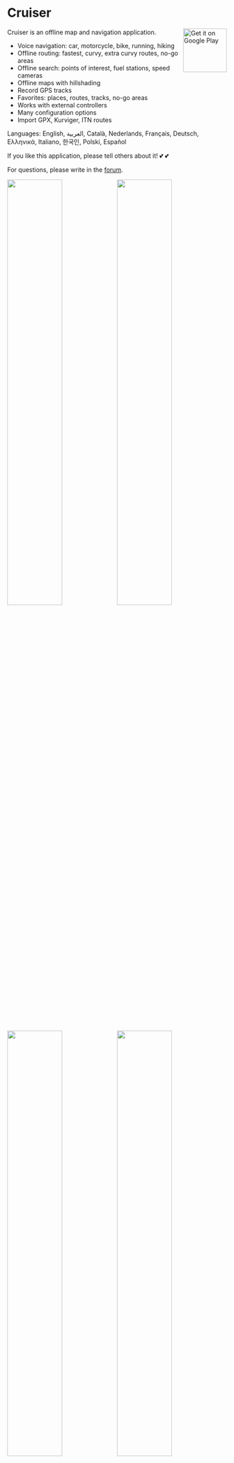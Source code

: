 # Cruiser

<a href='https://play.google.com/store/apps/details?id=gr.talent.cruiser'><img alt='Get it on Google Play' src='https://play.google.com/intl/en_us/badges/static/images/badges/en_badge_web_generic.png' height='100' align='right'/></a>

Cruiser is an offline map and navigation application.

- Voice navigation: car, motorcycle, bike, running, hiking
- Offline routing: fastest, curvy, extra curvy routes, no-go areas
- Offline search: points of interest, fuel stations, speed cameras
- Offline maps with hillshading
- Record GPS tracks
- Favorites: places, routes, tracks, no-go areas
- Works with external controllers
- Many configuration options
- Import GPX, Kurviger, ITN routes

Languages: English, العربية, Català, Nederlands, Français, Deutsch, Ελληνικά, Italiano, 한국인, Polski, Español

If you like this application, please tell others about it! 💕 💕

For questions, please write in the [forum](https://github.com/devemux86/cruiser/discussions).

<img src="https://github.com/devemux86/cruiser/assets/3484020/75df8ff5-2b6d-477f-9667-151bbdd508ac" width="50%"/><img src="https://github.com/devemux86/cruiser/assets/3484020/d178d198-914e-491c-ad9b-2785c8d6dfc0" width="50%"/>
<img src="https://github.com/devemux86/cruiser/assets/3484020/62b85ea5-726c-42bc-914b-25d51375f041" width="50%"/><img src="https://github.com/devemux86/cruiser/assets/3484020/2f5cd550-0deb-44f9-91d4-00925cd63616" width="50%"/>
![cruiser-desktop](https://github.com/user-attachments/assets/3e2aa35a-0dda-4b09-9c0e-937fd7988c7e)

